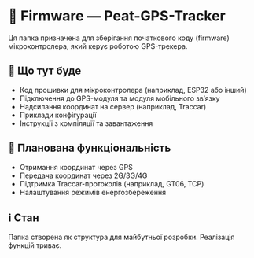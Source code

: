 # 📂 Firmware — Peat-GPS-Tracker

Ця папка призначена для зберігання початкового коду (firmware) мікроконтролера, який керує роботою GPS-трекера.

## 🔧 Що тут буде

- Код прошивки для мікроконтролера (наприклад, ESP32 або інший)
- Підключення до GPS-модуля та модуля мобільного зв’язку
- Надсилання координат на сервер (наприклад, Traccar)
- Приклади конфігурації
- Інструкції з компіляції та завантаження

## 🧭 Планована функціональність

- Отримання координат через GPS
- Передача координат через 2G/3G/4G
- Підтримка Traccar-протоколів (наприклад, GT06, TCP)
- Налаштування режимів енергозбереження

## ℹ️ Стан

Папка створена як структура для майбутньої розробки. Реалізація функцій триває.


